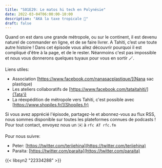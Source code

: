 ```yaml
---
title: "S01E29: Le matos hi tech en Polynésie"
date: 2022-03-04T06:00:00-10:00
description: "AKA la taxe tropicale 🌴"
draft: false
---
```


Quand on est dans une grande métropole, ou sur le continent, il est devenu naturel de commander en ligne, et de se faire livrer.
A Tahiti, c’est une toute autre histoire !
Dans cet épisode vous allez découvrir pourquoi il est compliqué d'être à la page, et de le rester. Néanmoins c'est pas impossible et nous vous donnerons quelques tuyaux pour vous en sortir 🪄.

Liens utiles:

* Association [https://www.facebook.com/nanasacplastique/](Nana sac plastique)
* Les ateliers collaboratifs de [https://www.facebook.com/tataitahiti/](Tata'i)
* La réexpédition de métropole vers Tahiti, c'est possible avec [https://www.shopiles.fr/](Shopiles.fr)


Si vous avez apprécié l'épisode, partagez-le et abonnez-vous au flux RSS, nous sommes disponible sur toutes les plateformes connues de podcasts !
Pour tout contact, envoyez nous un ✉️ à `rfc AT rfc.fm`

Pour nous suivre:

* Peter:  [https://twitter.com/teriiehina](https://twitter.com/teriiehina)
* Paraita: [https://twitter.com/paraita](https://twitter.com/paraita)

{{< libsyn2 "22334288" >}}
